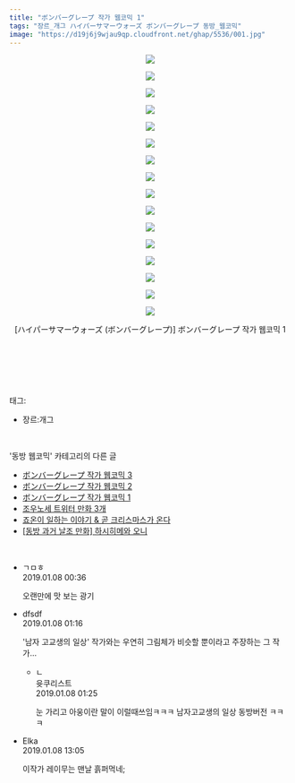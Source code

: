 ```yaml
---
title: "ボンバーグレープ 작가 웹코믹 1"
tags: "장르_개그 ハイパーサマーウォーズ ボンバーグレープ 동방_웹코믹"
image: "https://d19j6j9wjau9qp.cloudfront.net/ghap/5536/001.jpg"
---
```

<div class="article">
<p style="text-align: center; clear: none; float: none;"><img src="{{ site.imgserver8 }}/ghap/5536/001.jpg"/></p>
<p style="text-align: center; clear: none; float: none;"><img src="{{ site.imgserver8 }}/ghap/5536/002.jpg"/></p>
<p style="text-align: center; clear: none; float: none;"><img src="{{ site.imgserver8 }}/ghap/5536/003.jpg"/></p>
<p style="text-align: center; clear: none; float: none;"><img src="{{ site.imgserver8 }}/ghap/5536/004.jpg"/></p>
<p style="text-align: center; clear: none; float: none;"><img src="{{ site.imgserver8 }}/ghap/5536/005.jpg"/></p>
<p style="text-align: center; clear: none; float: none;"><img src="{{ site.imgserver8 }}/ghap/5536/006.jpg"/></p>
<p style="text-align: center; clear: none; float: none;"><img src="{{ site.imgserver8 }}/ghap/5536/007.jpg"/></p>
<p style="text-align: center; clear: none; float: none;"><img src="{{ site.imgserver8 }}/ghap/5536/008.jpg"/></p>
<p style="text-align: center; clear: none; float: none;"><img src="{{ site.imgserver8 }}/ghap/5536/009.jpg"/></p>
<p style="text-align: center; clear: none; float: none;"><img src="{{ site.imgserver8 }}/ghap/5536/010.jpg"/></p>
<p style="text-align: center; clear: none; float: none;"><img src="{{ site.imgserver8 }}/ghap/5536/011.jpg"/></p>
<p style="text-align: center; clear: none; float: none;"><img src="{{ site.imgserver8 }}/ghap/5536/012.jpg"/></p>
<p style="text-align: center; clear: none; float: none;"><img src="{{ site.imgserver8 }}/ghap/5536/013.jpg"/></p>
<p style="text-align: center; clear: none; float: none;"><img src="{{ site.imgserver8 }}/ghap/5536/014.jpg"/></p>
<p style="text-align: center; clear: none; float: none;"><img src="{{ site.imgserver8 }}/ghap/5536/015.jpg"/></p>
<p style="text-align: center; clear: none; float: none;"><img src="{{ site.imgserver8 }}/ghap/5536/016.jpg"/></p>
<p style="text-align: center; clear: none; float: none;">[ハイパーサマーウォーズ (ボンバーグレープ)] ボンバーグレープ 작가 웹코믹 1</p>
<p style="text-align: center; clear: none; float: none;"><br/></p>
<p><br/></p>
</div><br/>
<div class="tagTrail">
<p>태그: </p>
<ul>
<li>장르:개그</li>
</ul>
</div><br/>
<div class="another">
<p>'동방 웹코믹' 카테고리의 다른 글</p>
<ul>
<li><a href="/ghap_5538">ボンバーグレープ 작가 웹코믹 3</a></li>
<li><a href="/ghap_5537">ボンバーグレープ 작가 웹코믹 2</a></li>
<li><a href="/ghap_5536">ボンバーグレープ 작가 웹코믹 1</a></li>
<li><a href="/ghap_5460">조우노세 트위터 만화 3개</a></li>
<li><a href="/ghap_5448">죠온이 일하는 이야기 &amp; 곧 크리스마스가 온다</a></li>
<li><a href="/ghap_5446">[동방 과거 날조 만화] 하시히메와 오니</a></li>
</ul>
</div><br/>
<div class="comment">
<ul>
<li class="cb_thumb_off" id="comment15405983">
<div class="cb_comment_area">
<div class="cb_info_area">
<div class="cb_section">
<span class="cb_nick_name">ㄱㅁㅎ</span>
</div>
<div class="cb_section">
<span class="cb_date">2019.01.08 00:36 </span>
</div>
</div>
<div class="cb_dsc_comment">
<p class="cb_dsc">
											오랜만에 맛 보는 광기
										</p>
</div>
</div></li>
<li class="cb_thumb_off" id="comment15406008">
<div class="cb_comment_area">
<div class="cb_info_area">
<div class="cb_section">
<span class="cb_nick_name">dfsdf</span>
</div>
<div class="cb_section">
<span class="cb_date">2019.01.08 01:16 </span>
</div>
</div>
<div class="cb_dsc_comment">
<p class="cb_dsc">
											'남자 고교생의 일상' 작가와는 우연히 그림체가 비슷할 뿐이라고 주장하는 그 작가...
										</p>
</div>
<ul>
<li class="cb_thumb_off" id="comment15406013">
<span class="cb_bu_subnode">ㄴ</span>
<div class="cb_comment_area">
<div class="cb_info_area">
<div class="cb_section">
<span class="cb_nick_name">윳쿠리스트</span>
</div>
<div class="cb_section">
<span class="cb_date">2019.01.08 01:25 </span>
</div>
</div>
<div class="cb_dsc_comment">
<p class="cb_dsc">
																눈 가리고 아웅이란 말이 이럴때쓰임ㅋㅋㅋ 남자고교생의 일상 동방버전 ㅋㅋㅋ
															</p>
</div>
</div>
</li>
</ul>
</div></li>
<li class="cb_thumb_off" id="comment15406243">
<div class="cb_comment_area">
<div class="cb_info_area">
<div class="cb_section">
<span class="cb_nick_name">Elka</span>
</div>
<div class="cb_section">
<span class="cb_date">2019.01.08 13:05 </span>
</div>
</div>
<div class="cb_dsc_comment">
<p class="cb_dsc">
											이작가 레이무는 맨날 흙퍼먹네;
										</p>
</div>
</div></li>
</ul>
</div><br/>
